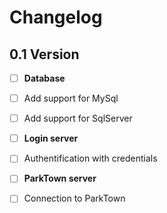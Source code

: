 # Changelog

## 0.1 Version

 - [ ] **Database**
  - [ ] Add support for MySql
  - [ ] Add support for SqlServer

 - [ ] **Login server**
  - [ ] Authentification with credentials

 - [ ] **ParkTown server**
  - [ ] Connection to ParkTown
